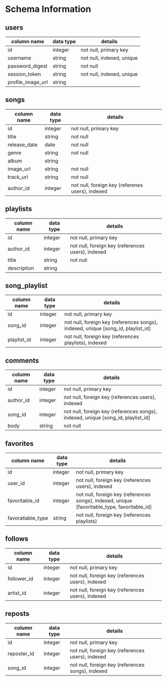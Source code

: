 # Schema Information

## users
column name      | data type | details
-----------------|-----------|-----------------------
id               | integer   | not null, primary key
username         | string    | not null, indexed, unique
password_digest  | string    | not null
session_token    | string    | not null, indexed, unique
profile_image_url| string    |

## songs
column name | data type | details
------------|-----------|-----------------------
id          | integer   | not null, primary key
title       | string    | not null
release_date| date      | not null
genre       | string    | not null
album       | string    |
image_url   | string    | not null
track_url   | string    | not null
author_id   | integer   | not null, foreign key (referenes users), indexed

## playlists
column name | data type | details
------------|-----------|-----------------------
id          | integer   | not null, primary key
author_id   | integer   | not null, foreign key (references users), indexed
title       | string    | not null
description | string    |

## song_playlist
column name | data type | details
------------|-----------|-----------------------
id          | integer   | not null, primary key
song_id     | integer   | not null, foreign key (references songs), indexed, unique [song_id, playlist_id]
playlist_id | integer   | not null, foreign key (references playlists), indexed

## comments
column name | data type | details
------------|-----------|-----------------------
id          | integer   | not null, primary key
author_id   | integer   | not null, foreign key (references users), indexed
song_id     | integer   | not null, foreign key (references songs), indexed, unique [song_id, playlist_id]
body        | string    | not null

## favorites
column name      | data type | details
-----------------|-----------|-----------------------
id               | integer   | not null, primary key
user_id          | integer   | not null, foreign key (references users), indexed
favoritable_id   | integer   | not null, foreign key (references songs), indexed, unique [favoritable_type, favoritable_id]
favoratiable_type| string    | not null, foreign key (references playlists)

## follows
column name | data type | details
------------|-----------|-----------------------
id          | integer   | not null, primary key
follower_id | integer   | not null, foreign key (references users), indexed
artist_id   | integer   | not null, foreign key (references users), indexed

## reposts
column name | data type | details
------------|-----------|-----------------------
id          | integer   | not null, primary key
reposter_id | integer   | not null, foreign key (references users), indexed
song_id     | integer   | not null, foreign key (references songs), indexed
